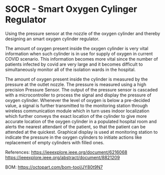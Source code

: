 # SOCR - Smart Oxygen Cylinger Regulator
Using the pressure sensor at the nozzle of the oxygen cylinder and thereby designing an smart oxygen cylinder regulator.

The amount of oxygen present inside the oxygen cylinder is very vital information when such cylinder is in use for supply of oxygen in current COVID scenario. This information becomes more vital since the number of patients infected by covid are very large and it becomes difficult to simultaneously monitor all of the isolation wards in the hospital.

The amount of oxygen present inside the cylinder is measured by the pressure at the outlet nozzle. The pressure is measured using a high precision Pressure Sensor. The output of the pressure sensor is cascaded with a microcontroller to process the signal and display the pressure of oxygen cylinder. Whenever the level of oxygen is below a pre-decided value, a signal is further transmitted to the monitoring station through wireless communication module which in turn uses indoor localization which further conveys the exact location of the cylinder to give more accurate location of the oxygen cylinder in a populated hospital room and alerts the nearest attendant of the patient, so that the patient can be attended at the quickest. Graphical display is used at monitoring station to indicate the pressure in the oxygen cylinders to initiate actions like replacement of empty cylinders with filled ones.

References: 	https://ieeexplore.ieee.org/document/6216068
	        		https://ieeexplore.ieee.org/abstract/document/8821209 

BOM: 		https://octopart.com/bom-tool/JY80t9N7 


